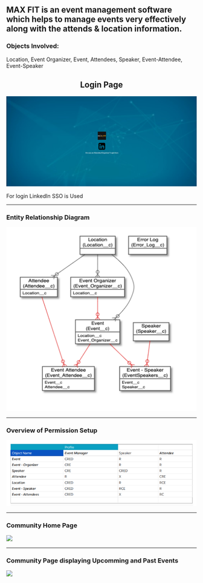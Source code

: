 <h2>MAX FIT is an event management software which helps to manage events very effectively along with the attends & location information.</h2>


<h3>Objects Involved: </h3>
<p>Location, Event Organizer, Event, Attendees, Speaker, Event-Attendee, Event-Speaker</p>


<center><h2> Login Page </h2></center>
<img src="Images/image5.png">
<p> For login LinkedIn SSO is Used</p>

<hr />

<h3>Entity Relationship Diagram</h3>
<img src="Images/ER.PNG">

<hr />

<h3> Overview of Permission Setup </h3>
<img src="Images/overview_of_obj_permission_setup.PNG">

<hr />

<h3> Community Home Page </h3>
<img src="image1.PNG">

<hr />

<h3> Community Page displaying Upcomming and Past Events </h3>
<img src="image2.PNG">









